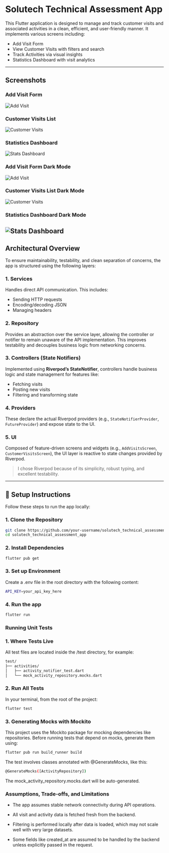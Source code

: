 # Solutech Technical Assessment App

This Flutter application is designed to manage and track customer visits and associated activities in a clean, efficient, and user-friendly manner. It implements various screens including:

- Add Visit Form
- View Customer Visits with filters and search
- Track Activities via visual insights
- Statistics Dashboard with visit analytics

---

## Screenshots

### Add Visit Form
![Add Visit](assets/images/visit_screenshot.jpeg)

### Customer Visits List
![Customer Visits](assets/images/customer_visit_screenshot.jpeg)

### Statistics Dashboard
![Stats Dashboard](assets/images/stats_screenshot.jpeg)

### Add Visit Form Dark Mode
![Add Visit](assets/images/visit_screenshot.jpeg)

### Customer Visits List Dark Mode
![Customer Visits](assets/images/customer_visit_screenshot.jpeg)

### Statistics Dashboard Dark Mode
![Stats Dashboard](assets/images/stats_screenshot_dark.jpeg)
---

## Architectural Overview

To ensure maintainability, testability, and clean separation of concerns, the app is structured using the following layers:

### **1. Services**
Handles direct API communication. This includes:
- Sending HTTP requests
- Encoding/decoding JSON
- Managing headers

### **2. Repository**
Provides an abstraction over the service layer, allowing the controller or notifier to remain unaware of the API implementation. This improves testability and decouples business logic from networking concerns.

### **3. Controllers (State Notifiers)**
Implemented using **Riverpod’s StateNotifier**, controllers handle business logic and state management for features like:
- Fetching visits
- Posting new visits
- Filtering and transforming state

### **4. Providers**
These declare the actual Riverpod providers (e.g., `StateNotifierProvider`, `FutureProvider`) and expose state to the UI.

### **5. UI**
Composed of feature-driven screens and widgets (e.g., `AddVisitsScreen`, `CustomerVisitsScreen`), the UI layer is reactive to state changes provided by Riverpod.

> I chose Riverpod because of its simplicity, robust typing, and excellent testability.

---

## 🚀 Setup Instructions

Follow these steps to run the app locally:

### 1. Clone the Repository

```bash
git clone https://github.com/your-username/solutech_technical_assessment_app.git
cd solutech_technical_assessment_app
```

### 2. Install Dependencies

```bash
flutter pub get
```

### 3. Set up Environment
Create a .env file in the root directory with the following content:
```bash
API_KEY=your_api_key_here
```


### 4. Run the app
```bash
flutter run
```

### **Running Unit Tests**

### 1.  Where Tests Live
All test files are located inside the /test directory, for example:
```bash
test/
├── activities/
│   ├── activity_notifier_test.dart
│   └── mock_activity_repository.mocks.dart
```

### 2. Run All Tests
In your terminal, from the root of the project:
```bash
flutter test
```

### 3. Generating Mocks with Mockito
This project uses the Mockito package for mocking dependencies like repositories.
Before running tests that depend on mocks, generate them using:
```bash
flutter pub run build_runner build
```
The test involves classes annotated with @GenerateMocks, like this:
```bash
@GenerateMocks([ActivityRepository])
```
The mock_activity_repository.mocks.dart will be auto-generated.

### **Assumptions, Trade-offs, and Limitations**
- The app assumes stable network connectivity during API operations.

- All visit and activity data is fetched fresh from the backend.

- Filtering is performed locally after data is loaded, which may not scale well with very large datasets.

- Some fields like created_at are assumed to be handled by the backend unless explicitly passed in the request.



